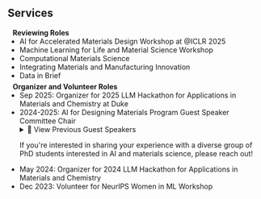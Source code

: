 ## Services

<h4 style="margin:0 10px 0;">Reviewing Roles</h4>

<ul style="margin:0 0 5px;">
  <li>AI for Accelerated Materials Design Workshop at @ICLR 2025</li>
  <li>Machine Learning for Life and Material Science Workshop</li>
  <li>Computational Materials Science</li>
  <li>Integrating Materials and Manufacturing Innovation</li>
  <li>Data in Brief</li>
</ul>

<h4 style="margin:0 10px 0;">Organizer and Volunteer Roles</h4>

<ul style="margin:0 0 5px;">
  <li>Sep 2025: Organizer for 2025 LLM Hackathon for Applications in Materials and Chemistry at Duke
  <li>2024-2025: AI for Designing Materials Program Guest Speaker Committee Chair
    <details>
      <summary>👥 View Previous Guest Speakers</summary>
      <ul>
        <li>Shruti Badhwar (Entrepreneur)</li>
        <li>Gowoon Cheon (Research Scientist at Google DeepMind)</li>
        <li>Martin van der Schelling (PhD Student at Brown)</li>
        <li>Abhijeet Gangan (PhD Student at UCLA)</li>
      </ul>
    </details>
    <p>If you're interested in sharing your experience with a diverse group of PhD students interested in AI and materials science, please reach out!
  <li>May 2024: Organizer for 2024 LLM Hackathon for Applications in Materials and Chemistry</li>
  <li>Dec 2023: Volunteer for NeurIPS Women in ML Workshop</li>
